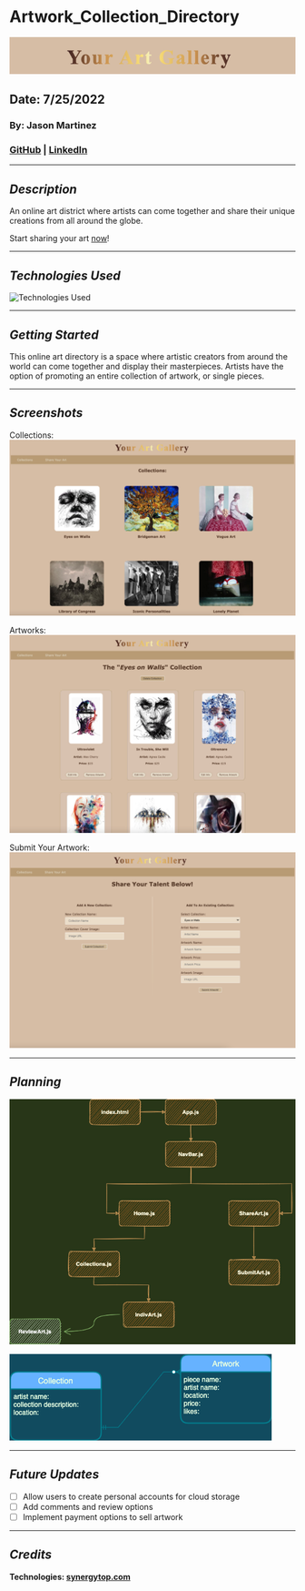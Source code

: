 # Artwork_Collection_Directory

![Artwork Collection Directory](/client/images/HeadeerBanner.png)

## Date: 7/25/2022

### By: Jason Martinez

### [GitHub](https://github.com/jasonmar08) | [LinkedIn](https://linkedin.com/in/martinez-jason)

---

## **_Description_**

An online art district where artists can come together and share their unique creations from all around the globe.

Start sharing your art [now](https://github.com/jasonmar08/Artwork_Collection_Directory)!

---

## **_Technologies Used_**

![Technologies Used](https://tinyurl.com/2tns3kp8)

---

## **_Getting Started_**

This online art directory is a space where artistic creators from around the world can come together and display their masterpieces. Artists have the option of promoting an entire collection of artwork, or single pieces.

---

## **_Screenshots_**

Collections:
![Home Page](/client/images/Homepage.png)

Artworks:
![Artworks Page](/client/images/Artworks.png)

Submit Your Artwork:
![Submit Page](/client/images/Submit.png)

---

## **_Planning_**

![Component Hierarchy Diagram](/client/images/Component%20Hierarchy%20Diagram.drawio.png)

![ERD](/client/images/ERD.drawio.png)

---

## **_Future Updates_**

- [ ] Allow users to create personal accounts for cloud storage
- [ ] Add comments and review options
- [ ] Implement payment options to sell artwork

---

## **_Credits_**

**Technologies: [synergytop.com](https://tinyurl.com/5n7b5mzm)**
